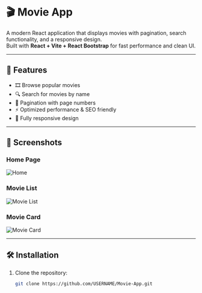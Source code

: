 # 🎬 Movie App

A modern React application that displays movies with pagination, search functionality, and a responsive design.  
Built with **React + Vite + React Bootstrap** for fast performance and clean UI.

---

## 🚀 Features
- 🎞️ Browse popular movies  
- 🔍 Search for movies by name  
- 📄 Pagination with page numbers  
- ⚡ Optimized performance & SEO friendly  
- 📱 Fully responsive design  

---

## 📸 Screenshots

### Home Page
![Home](https://drive.google.com/uc?export=view&id=1s1EK0E4v28vQ63k_ylpGtCDJlIt1NKiY)

### Movie List
![Movie List](https://drive.google.com/uc?export=view&id=1TuuPmGXn3QmgYRremzCXwEpcQdK2ZGv2)

### Movie Card
![Movie Card](https://drive.google.com/uc?export=view&id=19Kse7nhZpfKzJgvDxcHefKtXe81pWtV1)

---

## 🛠️ Installation

1. Clone the repository:
   ```bash
   git clone https://github.com/USERNAME/Movie-App.git
